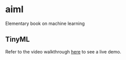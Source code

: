 # aiml

Elementary book on machine learning

## TinyML

Refer to the video walkthrough [here](https://youtu.be/QQStjXyKg0M) to see a live demo.

